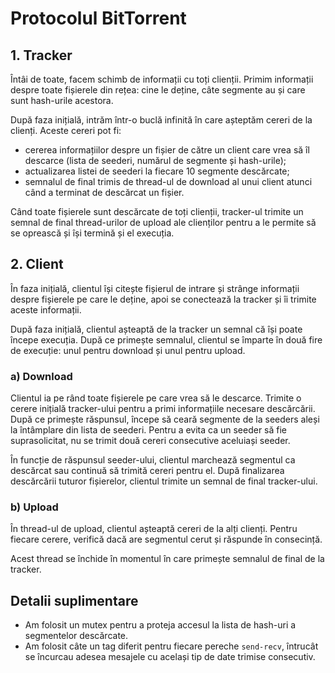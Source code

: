 # Protocolul BitTorrent

## 1. Tracker

Întâi de toate, facem schimb de informații cu toți clienții. Primim informații 
despre toate fișierele din rețea: cine le deține, câte segmente au și care sunt 
hash-urile acestora.

După faza inițială, intrăm într-o buclă infinită în care așteptăm cereri de la 
clienți. Aceste cereri pot fi:
- cererea informațiilor despre un fișier de către un client care vrea să îl 
  descarce (lista de seederi, numărul de segmente și hash-urile);
- actualizarea listei de seederi la fiecare 10 segmente descărcate;
- semnalul de final trimis de thread-ul de download al unui client atunci când 
  a terminat de descărcat un fișier.

Când toate fișierele sunt descărcate de toți clienții, tracker-ul trimite un 
semnal de final thread-urilor de upload ale clienților pentru a le permite să 
se oprească și își termină și el execuția.

## 2. Client

În faza inițială, clientul își citește fișierul de intrare și strânge informații 
despre fișierele pe care le deține, apoi se conectează la tracker și îi trimite 
aceste informații.

După faza inițială, clientul așteaptă de la tracker un semnal că își poate 
începe execuția. După ce primește semnalul, clientul se împarte în două fire de 
execuție: unul pentru download și unul pentru upload.

### a) Download

Clientul ia pe rând toate fișierele pe care vrea să le descarce. Trimite o 
cerere inițială tracker-ului pentru a primi informațiile necesare descărcării. 
După ce primește răspunsul, începe să ceară segmente de la seeders aleși la 
întâmplare din lista de seederi. Pentru a evita ca un seeder să fie 
suprasolicitat, nu se trimit două cereri consecutive aceluiași seeder.

În funcție de răspunsul seeder-ului, clientul marchează segmentul ca descărcat 
sau continuă să trimită cereri pentru el. După finalizarea descărcării tuturor 
fișierelor, clientul trimite un semnal de final tracker-ului.

### b) Upload

În thread-ul de upload, clientul așteaptă cereri de la alți clienți. Pentru 
fiecare cerere, verifică dacă are segmentul cerut și răspunde în consecință. 

Acest thread se închide în momentul în care primește semnalul de final de la 
tracker.

## Detalii suplimentare

- Am folosit un mutex pentru a proteja accesul la lista de hash-uri a 
  segmentelor descărcate.
- Am folosit câte un tag diferit pentru fiecare pereche `send-recv`, întrucât 
  se încurcau adesea mesajele cu același tip de date trimise consecutiv.
